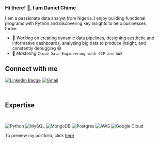 ### Hi there! 👋, I am Daniel Chime
I am a passionate data analyst from Nigeria. I enjoy building functional programs with Python and discovering key insights to help businesses thrive. 
- 🔭 *Working* on creating dynamic data pipelines, designing aesthetic and informative dashboards, analysing big data to produce insight, and constantly debugging 😅
- 🌱 *Mastering* `Cloud Data Engineering with GCP and AWS`

## Connect with me


[![Linkedin Badge](https://img.shields.io/badge/-Daniel%20Chime-blue?style=for-the-badge&logo=Linkedin&logoColor=white&link=https://www.linkedin.com/in/daniel-chime/)](https://www.linkedin.com/in/daniel-chime/)
[![Gmail](https://img.shields.io/badge/-stevenchime@gmail.com-D14836?style=for-the-badge&logo=gmail&logoColor=white&link=https://www.gmail.com/)](https://www.gmail.com/)

<br />


## Expertise
<br>

![Python](https://img.shields.io/badge/python-3670A0?style=for-the-badge&logo=python&logoColor=ffdd54)
![MySQL](https://img.shields.io/badge/mysql-4479A1.svg?style=for-the-badge&logo=mysql&logoColor=white)
![MongoDB](https://img.shields.io/badge/MongoDB-%234ea94b.svg?style=for-the-badge&logo=mongodb&logoColor=white)
![Postgres](https://img.shields.io/badge/postgres-%23316192.svg?style=for-the-badge&logo=postgresql&logoColor=white)
![AWS](https://img.shields.io/badge/AWS-%23FF9900.svg?style=for-the-badge&logo=amazon-aws&logoColor=white)
![Google Cloud](https://img.shields.io/badge/GoogleCloud-%234285F4.svg?style=for-the-badge&logo=google-cloud&logoColor=white)


To preview my portfolio, click <a href="https://stevenchime.wixsite.com/daniel-chime">here</a>
